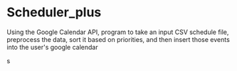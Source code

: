 # Scheduler_plus

Using the Google Calendar API, program to take an input CSV schedule file, preprocess the data, sort it based on priorities, and then insert those events into the user's google calendar

s 
 
